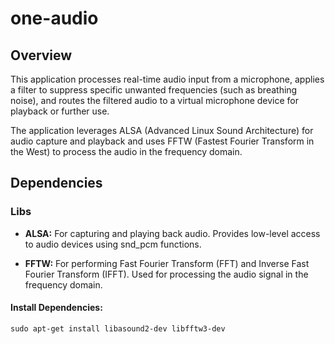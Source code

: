 # one-audio

## Overview
This application processes real-time audio input from a microphone, applies a filter to suppress specific unwanted frequencies (such as breathing noise), and routes the filtered audio to a virtual microphone device for playback or further use.

The application leverages ALSA (Advanced Linux Sound Architecture) for audio capture and playback and uses FFTW (Fastest Fourier Transform in the West) to process the audio in the frequency domain.

## Dependencies

### Libs

- **ALSA:** For capturing and playing back audio. Provides low-level access to audio devices using snd_pcm functions.

- **FFTW:** For performing Fast Fourier Transform (FFT) and Inverse Fast Fourier Transform (IFFT). Used for processing the audio signal in the frequency domain.

#### Install Dependencies: 
`sudo apt-get install libasound2-dev libfftw3-dev`